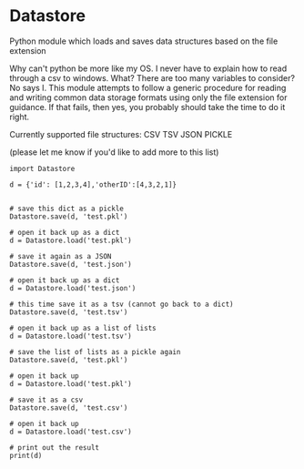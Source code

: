 # Datastore
Python module which loads and saves data structures based on the file extension

Why can't python be more like my OS. I never have to explain how to read through a csv to windows. What? There are too many variables to consider? No says I. This module attempts to follow a generic procedure for reading and writing common data storage formats using only the file extension for guidance. If that fails, then yes, you probably should take the time to do it right. 

Currently supported file structures: CSV TSV JSON PICKLE 

(please let me know if you'd like to add more to this list)

```
import Datastore

d = {'id': [1,2,3,4],'otherID':[4,3,2,1]}


# save this dict as a pickle
Datastore.save(d, 'test.pkl')

# open it back up as a dict
d = Datastore.load('test.pkl')

# save it again as a JSON
Datastore.save(d, 'test.json')

# open it back up as a dict
d = Datastore.load('test.json')

# this time save it as a tsv (cannot go back to a dict)
Datastore.save(d, 'test.tsv')

# open it back up as a list of lists
d = Datastore.load('test.tsv')

# save the list of lists as a pickle again
Datastore.save(d, 'test.pkl')

# open it back up
d = Datastore.load('test.pkl')

# save it as a csv
Datastore.save(d, 'test.csv')

# open it back up
d = Datastore.load('test.csv')

# print out the result
print(d)
```
